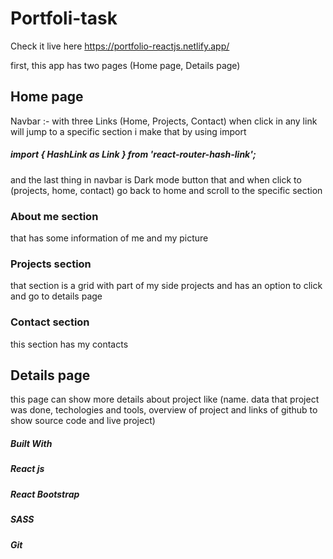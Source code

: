 

# Portfoli-task
Check it live here https://portfolio-reactjs.netlify.app/

first, this app has two pages (Home page, Details page)

## Home page 

Navbar :- with three Links (Home, Projects, Contact) 
when click in any link will jump to a specific section i make that by using import
##### import { HashLink as Link } from 'react-router-hash-link';
and the last thing in navbar is Dark mode button that and when click to (projects, home, contact) 
go back to home and scroll to the specific section

### About me section
that has some information of me and my picture 

### Projects section
that section is a grid with part of my side projects and has an option to click and go to details page

### Contact section
this section has my contacts 

## Details page 
this page can show more details about project like (name. data that project was done, techologies and tools, overview of project and links of github to show source code and live project)

##### Built With
##### React js
##### React Bootstrap
##### SASS
##### Git

